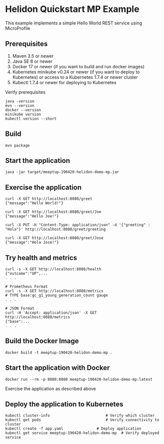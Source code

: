 
# Helidon Quickstart MP Example

This example implements a simple Hello World REST service using MicroProfile

## Prerequisites

1. Maven 3.5 or newer
2. Java SE 8 or newer
3. Docker 17 or newer (if you want to build and run docker images)
4. Kubernetes minikube v0.24 or newer (if you want to deploy to Kubernetes)
   or access to a Kubernetes 1.7.4 or newer cluster
5. Kubectl 1.7.4 or newer for deploying to Kubernetes

Verify prerequisites
```
java -version
mvn --version
docker --version
minikube version
kubectl version --short
```

## Build

```
mvn package
```

## Start the application

```
java -jar target/meeptup-190420-helidon-demo-mp.jar
```

## Exercise the application

```
curl -X GET http://localhost:8080/greet
{"message":"Hello World!"}

curl -X GET http://localhost:8080/greet/Joe
{"message":"Hello Joe!"}

curl -X PUT -H "Content-Type: application/json" -d '{"greeting" : "Hola"}' http://localhost:8080/greet/greeting

curl -X GET http://localhost:8080/greet/Jose
{"message":"Hola Jose!"}
```

## Try health and metrics

```
curl -s -X GET http://localhost:8080/health
{"outcome":"UP",...
. . .

# Prometheus Format
curl -s -X GET http://localhost:8080/metrics
# TYPE base:gc_g1_young_generation_count gauge
. . .

# JSON Format
curl -H 'Accept: application/json' -X GET http://localhost:8080/metrics
{"base":...
. . .

```

## Build the Docker Image

```
docker build -t meeptup-190420-helidon-demo-mp .
```

## Start the application with Docker

```
docker run --rm -p 8080:8080 meeptup-190420-helidon-demo-mp:latest
```

Exercise the application as described above

## Deploy the application to Kubernetes

```
kubectl cluster-info                         # Verify which cluster
kubectl get pods                             # Verify connectivity to cluster
kubectl create -f app.yaml               # Deploy application
kubectl get service meeptup-190420-helidon-demo-mp  # Verify deployed service
```
